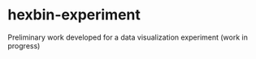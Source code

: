 # hexbin-experiment

Preliminary work developed for a data visualization experiment (work in progress)
